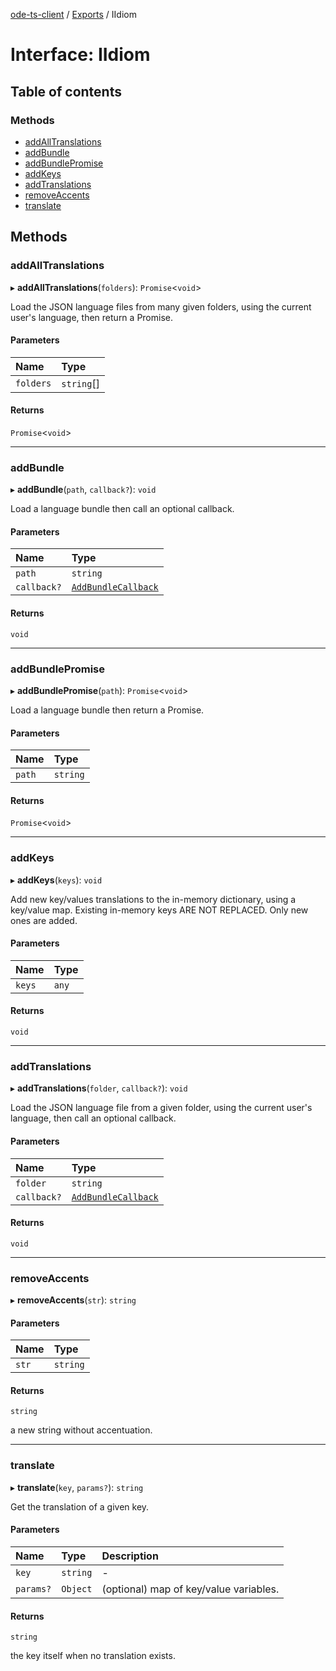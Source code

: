 [ode-ts-client](../README.md) / [Exports](../modules.md) / IIdiom

# Interface: IIdiom

## Table of contents

### Methods

- [addAllTranslations](IIdiom.md#addalltranslations)
- [addBundle](IIdiom.md#addbundle)
- [addBundlePromise](IIdiom.md#addbundlepromise)
- [addKeys](IIdiom.md#addkeys)
- [addTranslations](IIdiom.md#addtranslations)
- [removeAccents](IIdiom.md#removeaccents)
- [translate](IIdiom.md#translate)

## Methods

### addAllTranslations

▸ **addAllTranslations**(`folders`): `Promise`<`void`\>

Load the JSON language files from many given folders, using the current user's language, then return a Promise.

#### Parameters

| Name | Type |
| :------ | :------ |
| `folders` | `string`[] |

#### Returns

`Promise`<`void`\>

___

### addBundle

▸ **addBundle**(`path`, `callback?`): `void`

Load a language bundle then call an optional callback.

#### Parameters

| Name | Type |
| :------ | :------ |
| `path` | `string` |
| `callback?` | [`AddBundleCallback`](../modules.md#addbundlecallback) |

#### Returns

`void`

___

### addBundlePromise

▸ **addBundlePromise**(`path`): `Promise`<`void`\>

Load a language bundle then return a Promise.

#### Parameters

| Name | Type |
| :------ | :------ |
| `path` | `string` |

#### Returns

`Promise`<`void`\>

___

### addKeys

▸ **addKeys**(`keys`): `void`

Add new key/values translations to the in-memory dictionary, using a key/value map. Existing in-memory keys ARE NOT REPLACED. Only new ones are added.

#### Parameters

| Name | Type |
| :------ | :------ |
| `keys` | `any` |

#### Returns

`void`

___

### addTranslations

▸ **addTranslations**(`folder`, `callback?`): `void`

Load the JSON language file from a given folder, using the current user's language, then call an optional callback.

#### Parameters

| Name | Type |
| :------ | :------ |
| `folder` | `string` |
| `callback?` | [`AddBundleCallback`](../modules.md#addbundlecallback) |

#### Returns

`void`

___

### removeAccents

▸ **removeAccents**(`str`): `string`

#### Parameters

| Name | Type |
| :------ | :------ |
| `str` | `string` |

#### Returns

`string`

a new string without accentuation.

___

### translate

▸ **translate**(`key`, `params?`): `string`

Get the translation of a given key.

#### Parameters

| Name | Type | Description |
| :------ | :------ | :------ |
| `key` | `string` | - |
| `params?` | `Object` | (optional) map of key/value variables. |

#### Returns

`string`

the key itself when no translation exists.
